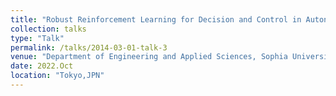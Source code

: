 ```yaml
---
title: "Robust Reinforcement Learning for Decision and Control in Autonomous Driving"
collection: talks
type: "Talk"
permalink: /talks/2014-03-01-talk-3
venue: "Department of Engineering and Applied Sciences, Sophia University"
date: 2022.Oct
location: "Tokyo,JPN"
---
```


